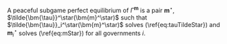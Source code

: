 A peaceful subgame perfect equilibrium of $\Gamma^{\bm{m}}$ is a pair $\bm{m}^\star$, $\tilde{\bm{\tau}}^\star(\bm{m}^\star)$ such that $\tilde{\bm{\tau}}_i^\star(\bm{m}^\star)$ solves (\ref{eq:tauTildeStar}) and $\bm{m}_i^\star$ solves (\ref{eq:mStar}) for all governments $i$.